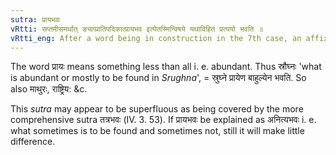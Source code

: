 ```yaml
---
sutra: प्रायभवः
vRtti: सप्तमीसमर्थात् ङ्याप्प्रातिपदिकात्प्रायभव इत्येतस्मिन्विषये यथाविहितं प्रत्ययो भवति ॥
vRtti_eng: After a word being in construction in the 7th case, an affix (one of those ordained already) comes in the sense of \"generally found therein\".
---
```

The word प्रायः means something less than all i. e. abundant. Thus स्रौघ्नः 'what is abundant or mostly to be found in _Srughna_', = स्रुघ्ने प्रायेण बाहुल्येन भवति. So also माथुरः, राष्ट्रिय: &c.

This _sutra_ may appear to be superfluous as being covered by the more comprehensive sutra तत्रभवः (IV. 3. 53). If प्रायभवः be explained as अनित्यभवः i. e. what sometimes is to be found and sometimes not, still it will make little difference.
